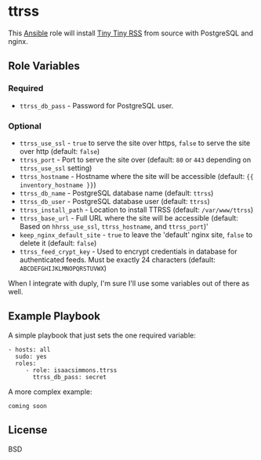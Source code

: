 # ttrss #

This [Ansible](http://www.ansible.com/home) role will install [Tiny Tiny RSS](http://tt-rss.org/) from source with PostgreSQL and nginx.

## Role Variables ##

### Required ###

* `ttrss_db_pass` - Password for PostgreSQL user.

### Optional ###

* `ttrss_use_ssl` - `true` to serve the site over https, `false` to serve the site over http (default: `false`)
* `ttrss_port` - Port to serve the site over (default: `80` or `443` depending on `ttrss_use_ssl` setting)
* `ttrss_hostname` - Hostname where the site will be accessible (default: `{{ inventory_hostname }}`)
* `ttrss_db_name` - PostgreSQL database name (default: `ttrss`)
* `ttrss_db_user` - PostgreSQL database user (default: `ttrss`)
* `ttrss_install_path` - Location to install TTRSS (default: `/var/www/ttrss`)
* `ttrss_base_url` - Full URL where the site will be accessible (default: Based on `hhrss_use_ssl`, `ttrss_hostname`, and `ttrss_port`)'
* `keep_nginx_default_site` - `true` to leave the 'default' nginx site, `false` to delete it (default: `false`)
* `ttrss_feed_crypt_key` - Used to encrypt credentials in database for authenticated feeds. Must be exactly 24 characters (default: `ABCDEFGHIJKLMNOPQRSTUVWX`)

When I integrate with duply, I'm sure I'll use some variables out of there as well.

## Example Playbook ##

A simple playbook that just sets the one required variable:

    - hosts: all
      sudo: yes
      roles:
         - role: isaacsimmons.ttrss
           ttrss_db_pass: secret

A more complex example:

    coming soon

## License ##

BSD


